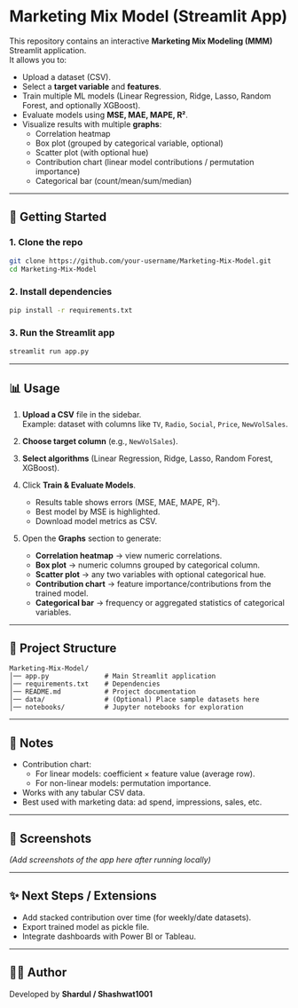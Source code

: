 # Marketing Mix Model (Streamlit App)

This repository contains an interactive **Marketing Mix Modeling (MMM)** Streamlit application.  
It allows you to:

- Upload a dataset (CSV).
- Select a **target variable** and **features**.
- Train multiple ML models (Linear Regression, Ridge, Lasso, Random Forest, and optionally XGBoost).
- Evaluate models using **MSE, MAE, MAPE, R²**.
- Visualize results with multiple **graphs**:
  - Correlation heatmap
  - Box plot (grouped by categorical variable, optional)
  - Scatter plot (with optional hue)
  - Contribution chart (linear model contributions / permutation importance)
  - Categorical bar (count/mean/sum/median)

---

## 🚀 Getting Started

### 1. Clone the repo
```bash
git clone https://github.com/your-username/Marketing-Mix-Model.git
cd Marketing-Mix-Model
```

### 2. Install dependencies
```bash
pip install -r requirements.txt
```

### 3. Run the Streamlit app
```bash
streamlit run app.py
```

---

## 📊 Usage

1. **Upload a CSV** file in the sidebar.  
   Example: dataset with columns like `TV`, `Radio`, `Social`, `Price`, `NewVolSales`.

2. **Choose target column** (e.g., `NewVolSales`).  

3. **Select algorithms** (Linear Regression, Ridge, Lasso, Random Forest, XGBoost).  

4. Click **Train & Evaluate Models**.  
   - Results table shows errors (MSE, MAE, MAPE, R²).  
   - Best model by MSE is highlighted.  
   - Download model metrics as CSV.

5. Open the **Graphs** section to generate:
   - **Correlation heatmap** → view numeric correlations.
   - **Box plot** → numeric columns grouped by categorical column.
   - **Scatter plot** → any two variables with optional categorical hue.
   - **Contribution chart** → feature importance/contributions from the trained model.
   - **Categorical bar** → frequency or aggregated statistics of categorical variables.

---

## 📂 Project Structure

```
Marketing-Mix-Model/
│── app.py              # Main Streamlit application
│── requirements.txt    # Dependencies
│── README.md           # Project documentation
│── data/               # (Optional) Place sample datasets here
│── notebooks/          # Jupyter notebooks for exploration
```

---

## 🧾 Notes

- Contribution chart:
  - For linear models: coefficient × feature value (average row).
  - For non-linear models: permutation importance.
- Works with any tabular CSV data.
- Best used with marketing data: ad spend, impressions, sales, etc.

---

## 📸 Screenshots

*(Add screenshots of the app here after running locally)*

---

## ✨ Next Steps / Extensions
- Add stacked contribution over time (for weekly/date datasets).
- Export trained model as pickle file.
- Integrate dashboards with Power BI or Tableau.

---

## 👨‍💻 Author
Developed by **Shardul / Shashwat1001**  
